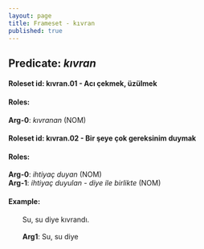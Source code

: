 ```yaml
---
layout: page
title: Frameset - kıvran
published: true
---
```

<h2>Predicate: <i>kıvran</i></h2>
<h4>Roleset id: kıvran.01 - Acı çekmek, üzülmek<br>
<h4>Roles:</h4>
<b>Arg-0</b>: <i>kıvranan</i>  (NOM) <br>
<h4>Roleset id: kıvran.02 - Bir şeye çok gereksinim duymak<br>
<h4>Roles:</h4>
<b>Arg-0</b>: <i>ihtiyaç duyan</i>  (NOM) <br>
<b>Arg-1</b>: <i>ihtiyaç duyulan - diye ile birlikte</i>  (NOM) <br>
<h4>Example:</h4>
&emsp;&emsp;Su, su diye kıvrandı.<br><br>
&emsp;&emsp;<b>Arg1</b>:  Su, su diye<br>

